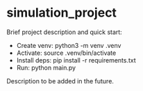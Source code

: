 # simulation_project

Brief project description and quick start:

- Create venv: python3 -m venv .venv
- Activate: source .venv/bin/activate
- Install deps: pip install -r requirements.txt
- Run: python main.py

Description to be added in the future.